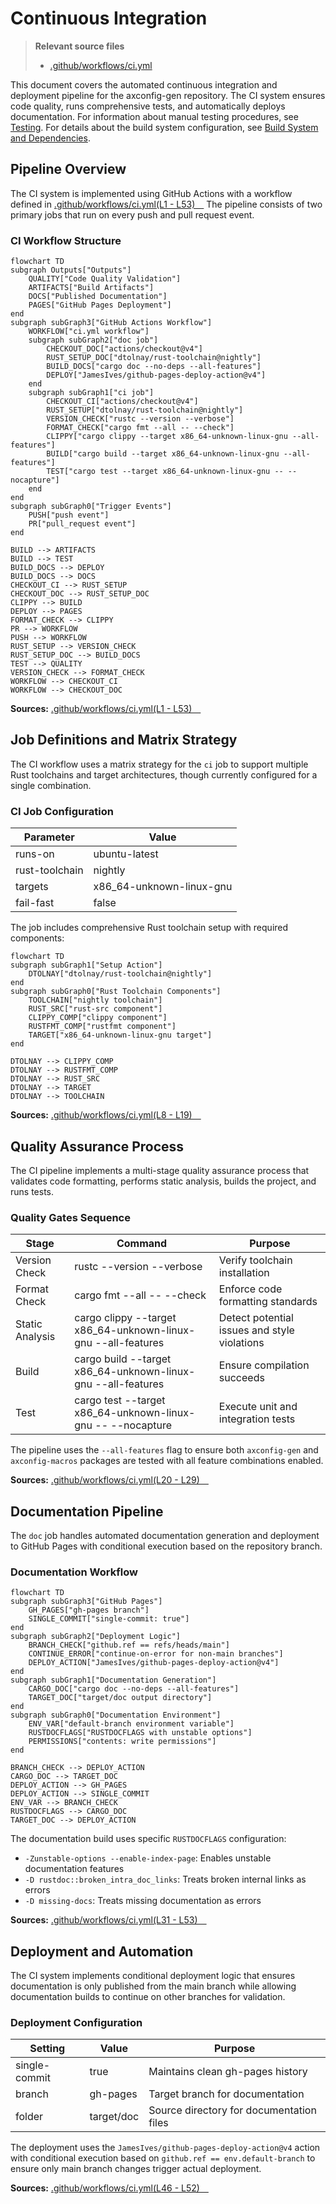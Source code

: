 # Continuous Integration

> **Relevant source files**
> * [.github/workflows/ci.yml](https://github.com/arceos-org/axconfig-gen/blob/99357274/.github/workflows/ci.yml)

This document covers the automated continuous integration and deployment pipeline for the axconfig-gen repository. The CI system ensures code quality, runs comprehensive tests, and automatically deploys documentation. For information about manual testing procedures, see [Testing](/arceos-org/axconfig-gen/5.2-testing). For details about the build system configuration, see [Build System and Dependencies](/arceos-org/axconfig-gen/5.1-build-system-and-dependencies).

## Pipeline Overview

The CI system is implemented using GitHub Actions with a workflow defined in [.github/workflows/ci.yml(L1 - L53)&emsp;](https://github.com/arceos-org/axconfig-gen/blob/99357274/.github/workflows/ci.yml#L1-L53) The pipeline consists of two primary jobs that run on every push and pull request event.

### CI Workflow Structure

```mermaid
flowchart TD
subgraph Outputs["Outputs"]
    QUALITY["Code Quality Validation"]
    ARTIFACTS["Build Artifacts"]
    DOCS["Published Documentation"]
    PAGES["GitHub Pages Deployment"]
end
subgraph subGraph3["GitHub Actions Workflow"]
    WORKFLOW["ci.yml workflow"]
    subgraph subGraph2["doc job"]
        CHECKOUT_DOC["actions/checkout@v4"]
        RUST_SETUP_DOC["dtolnay/rust-toolchain@nightly"]
        BUILD_DOCS["cargo doc --no-deps --all-features"]
        DEPLOY["JamesIves/github-pages-deploy-action@v4"]
    end
    subgraph subGraph1["ci job"]
        CHECKOUT_CI["actions/checkout@v4"]
        RUST_SETUP["dtolnay/rust-toolchain@nightly"]
        VERSION_CHECK["rustc --version --verbose"]
        FORMAT_CHECK["cargo fmt --all -- --check"]
        CLIPPY["cargo clippy --target x86_64-unknown-linux-gnu --all-features"]
        BUILD["cargo build --target x86_64-unknown-linux-gnu --all-features"]
        TEST["cargo test --target x86_64-unknown-linux-gnu -- --nocapture"]
    end
end
subgraph subGraph0["Trigger Events"]
    PUSH["push event"]
    PR["pull_request event"]
end

BUILD --> ARTIFACTS
BUILD --> TEST
BUILD_DOCS --> DEPLOY
BUILD_DOCS --> DOCS
CHECKOUT_CI --> RUST_SETUP
CHECKOUT_DOC --> RUST_SETUP_DOC
CLIPPY --> BUILD
DEPLOY --> PAGES
FORMAT_CHECK --> CLIPPY
PR --> WORKFLOW
PUSH --> WORKFLOW
RUST_SETUP --> VERSION_CHECK
RUST_SETUP_DOC --> BUILD_DOCS
TEST --> QUALITY
VERSION_CHECK --> FORMAT_CHECK
WORKFLOW --> CHECKOUT_CI
WORKFLOW --> CHECKOUT_DOC
```

**Sources:** [.github/workflows/ci.yml(L1 - L53)&emsp;](https://github.com/arceos-org/axconfig-gen/blob/99357274/.github/workflows/ci.yml#L1-L53)

## Job Definitions and Matrix Strategy

The CI workflow uses a matrix strategy for the `ci` job to support multiple Rust toolchains and target architectures, though currently configured for a single combination.

### CI Job Configuration

|Parameter|Value|
| --- | --- |
|runs-on|ubuntu-latest|
|rust-toolchain|nightly|
|targets|x86_64-unknown-linux-gnu|
|fail-fast|false|

The job includes comprehensive Rust toolchain setup with required components:

```mermaid
flowchart TD
subgraph subGraph1["Setup Action"]
    DTOLNAY["dtolnay/rust-toolchain@nightly"]
end
subgraph subGraph0["Rust Toolchain Components"]
    TOOLCHAIN["nightly toolchain"]
    RUST_SRC["rust-src component"]
    CLIPPY_COMP["clippy component"]
    RUSTFMT_COMP["rustfmt component"]
    TARGET["x86_64-unknown-linux-gnu target"]
end

DTOLNAY --> CLIPPY_COMP
DTOLNAY --> RUSTFMT_COMP
DTOLNAY --> RUST_SRC
DTOLNAY --> TARGET
DTOLNAY --> TOOLCHAIN
```

**Sources:** [.github/workflows/ci.yml(L8 - L19)&emsp;](https://github.com/arceos-org/axconfig-gen/blob/99357274/.github/workflows/ci.yml#L8-L19)

## Quality Assurance Process

The CI pipeline implements a multi-stage quality assurance process that validates code formatting, performs static analysis, builds the project, and runs tests.

### Quality Gates Sequence

|Stage|Command|Purpose|
| --- | --- | --- |
|Version Check|rustc --version --verbose|Verify toolchain installation|
|Format Check|cargo fmt --all -- --check|Enforce code formatting standards|
|Static Analysis|cargo clippy --target x86_64-unknown-linux-gnu --all-features|Detect potential issues and style violations|
|Build|cargo build --target x86_64-unknown-linux-gnu --all-features|Ensure compilation succeeds|
|Test|cargo test --target x86_64-unknown-linux-gnu -- --nocapture|Execute unit and integration tests|

The pipeline uses the `--all-features` flag to ensure both `axconfig-gen` and `axconfig-macros` packages are tested with all feature combinations enabled.

**Sources:** [.github/workflows/ci.yml(L20 - L29)&emsp;](https://github.com/arceos-org/axconfig-gen/blob/99357274/.github/workflows/ci.yml#L20-L29)

## Documentation Pipeline

The `doc` job handles automated documentation generation and deployment to GitHub Pages with conditional execution based on the repository branch.

### Documentation Workflow

```mermaid
flowchart TD
subgraph subGraph3["GitHub Pages"]
    GH_PAGES["gh-pages branch"]
    SINGLE_COMMIT["single-commit: true"]
end
subgraph subGraph2["Deployment Logic"]
    BRANCH_CHECK["github.ref == refs/heads/main"]
    CONTINUE_ERROR["continue-on-error for non-main branches"]
    DEPLOY_ACTION["JamesIves/github-pages-deploy-action@v4"]
end
subgraph subGraph1["Documentation Generation"]
    CARGO_DOC["cargo doc --no-deps --all-features"]
    TARGET_DOC["target/doc output directory"]
end
subgraph subGraph0["Documentation Environment"]
    ENV_VAR["default-branch environment variable"]
    RUSTDOCFLAGS["RUSTDOCFLAGS with unstable options"]
    PERMISSIONS["contents: write permissions"]
end

BRANCH_CHECK --> DEPLOY_ACTION
CARGO_DOC --> TARGET_DOC
DEPLOY_ACTION --> GH_PAGES
DEPLOY_ACTION --> SINGLE_COMMIT
ENV_VAR --> BRANCH_CHECK
RUSTDOCFLAGS --> CARGO_DOC
TARGET_DOC --> DEPLOY_ACTION
```

The documentation build uses specific `RUSTDOCFLAGS` configuration:

* `-Zunstable-options --enable-index-page`: Enables unstable documentation features
* `-D rustdoc::broken_intra_doc_links`: Treats broken internal links as errors
* `-D missing-docs`: Treats missing documentation as errors

**Sources:** [.github/workflows/ci.yml(L31 - L53)&emsp;](https://github.com/arceos-org/axconfig-gen/blob/99357274/.github/workflows/ci.yml#L31-L53)

## Deployment and Automation

The CI system implements conditional deployment logic that ensures documentation is only published from the main branch while allowing documentation builds to continue on other branches for validation.

### Deployment Configuration

|Setting|Value|Purpose|
| --- | --- | --- |
|single-commit|true|Maintains clean gh-pages history|
|branch|gh-pages|Target branch for documentation|
|folder|target/doc|Source directory for documentation files|

The deployment uses the `JamesIves/github-pages-deploy-action@v4` action with conditional execution based on `github.ref == env.default-branch` to ensure only main branch changes trigger actual deployment.

**Sources:** [.github/workflows/ci.yml(L46 - L52)&emsp;](https://github.com/arceos-org/axconfig-gen/blob/99357274/.github/workflows/ci.yml#L46-L52)